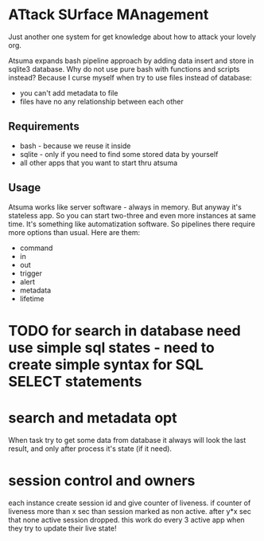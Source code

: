 # **AT**tack **SU**rface **MA**nagement

Just another one system for get knowledge about how to attack your lovely org.

Atsuma expands bash pipeline approach by adding data insert and store in sqlite3 database. Why do not use pure bash with functions and scripts instead? Because I curse myself when try to use files instead of database:
- you can't add metadata to file
- files have no any relationship between each other

## Requirements

- bash - because we reuse it inside
- sqlite - only if you need to find some stored data by yourself
- all other apps that you want to start thru atsuma

## Usage

Atsuma works like server software - always in memory. But anyway it's stateless app. So you can start two-three and even more instances at same time. It's something like automatization software. So pipelines there require more options than usual. Here are them:
- command
- in
- out
- trigger
- alert
- metadata
- lifetime

# TODO for search in database need use simple sql states - need to create simple syntax for SQL SELECT statements

# search and metadata opt
When task try to get some data from database it always will look the last result, and only after process it's state (if it need).

# session control and owners
each instance create session id and give counter of liveness. if counter of liveness more than x sec than session marked as non active. after y*x sec that none active session dropped. this work do every 3 active app when they try to update their live state!
